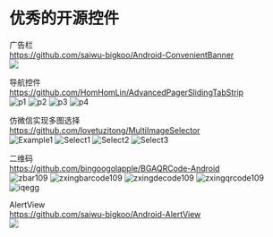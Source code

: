 优秀的开源控件
====================

广告栏<br>
https://github.com/saiwu-bigkoo/Android-ConvenientBanner<br>
![](https://github.com/saiwu-bigkoo/Android-ConvenientBanner/blob/master/preview/convenientbannerdemo.gif)

导航控件<br>
https://github.com/HomHomLin/AdvancedPagerSlidingTabStrip<br>
![p1](https://raw.githubusercontent.com/HomHomLin/AdvancedPagerSlidingTabStrip/master/Pic/Screen_20160216163404.png)
![p2](https://raw.githubusercontent.com/HomHomLin/AdvancedPagerSlidingTabStrip/master/Pic/Screen_20160216163428.png)
![p3](https://raw.githubusercontent.com/HomHomLin/AdvancedPagerSlidingTabStrip/master/Pic/Screen_20160216163452.png)
![p4](https://raw.githubusercontent.com/HomHomLin/AdvancedPagerSlidingTabStrip/master/Pic/Screen_20160411141706.png)

仿微信实现多图选择<br>
https://github.com/lovetuzitong/MultiImageSelector<br>
![Example1](https://github.com/lovetuzitong/MultiImageSelector/blob/master/art/example_1.png) ![Select1](https://github.com/lovetuzitong/MultiImageSelector/blob/master/art/select_1.png) ![Select2](https://github.com/lovetuzitong/MultiImageSelector/blob/master/art/select_2.png) ![Select3](https://github.com/lovetuzitong/MultiImageSelector/blob/master/art/example_4.png)

二维码<br>
https://github.com/bingoogolapple/BGAQRCode-Android<br>
![zbar109](https://cloud.githubusercontent.com/assets/8949716/17475203/5d788730-5d8c-11e6-836a-61e885e05453.gif)
![zxingbarcode109](https://cloud.githubusercontent.com/assets/8949716/17475222/76339bd4-5d8c-11e6-934f-96db6917f69b.gif)
![zxingdecode109](https://cloud.githubusercontent.com/assets/8949716/17475235/8c03b2be-5d8c-11e6-931d-a50942a8ab75.gif)
![zxingqrcode109](https://cloud.githubusercontent.com/assets/8949716/17475249/a551cc06-5d8c-11e6-85dc-4e2e07051cae.gif)
![iqegg](https://cloud.githubusercontent.com/assets/8949716/17475267/bd9c0a60-5d8c-11e6-8487-c732306debe2.gif)

AlertView<br>
https://github.com/saiwu-bigkoo/Android-AlertView<br>
![](https://github.com/saiwu-bigkoo/Android-AlertView/blob/master/preview/alertviewdemo.gif)




